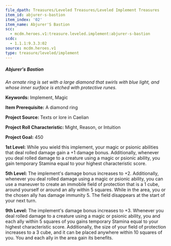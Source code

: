 ```yaml
---
file_dpath: Treasures/Leveled Treasures/Leveled Implement Treasures
item_id: abjurer-s-bastion
item_index: '02'
item_name: Abjurer'S Bastion
scc:
  - mcdm.heroes.v1:treasure.leveled.implement:abjurer-s-bastion
scdc:
  - 1.1.1:9.3.3:02
source: mcdm.heroes.v1
type: treasure/leveled/implement
---
```


##### Abjurer's Bastion

*An ornate ring is set with a large diamond that swirls with blue light, and whose inner surface is etched with protective runes.*

**Keywords:** Implement, Magic

**Item Prerequisite:** A diamond ring

**Project Source:** Texts or lore in Caelian

**Project Roll Characteristic:** Might, Reason, or Intuition

**Project Goal:** 450

**1st Level:** While you wield this implement, your magic or psionic abilities that deal rolled damage gain a +1 damage bonus. Additionally, whenever you deal rolled damage to a creature using a magic or psionic ability, you gain temporary Stamina equal to your highest characteristic score.

**5th Level:** The implement's damage bonus increases to +2. Additionally, whenever you deal rolled damage using a magic or psionic ability, you can use a maneuver to create an immobile field of protection that is a 1 cube, around yourself or around an ally within 5 squares. While in the area, you or the chosen ally has damage immunity 5. The field disappears at the start of your next turn.

**9th Level:** The implement's damage bonus increases to +3. Whenever you deal rolled damage to a creature using a magic or psionic ability, you and each ally within 5 squares of you gains temporary Stamina equal to your highest characteristic score. Additionally, the size of your field of protection increases to a 3 cube, and it can be placed anywhere within 10 squares of you. You and each ally in the area gain its benefits.
